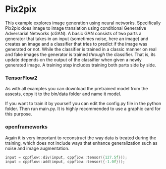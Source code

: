 # Pix2pix
This example explores image generation using neural networks. Specifically Pix2pix does image to image translation using conditional Generative Adversarial Networks (cGAN). A basic GAN consists of two parts a generator that takes in an input (sometimes noise, here an image) and creates an image and a classifier that tries to predict if the image was generated or not. While the classifier is trained in a classic manner on real and fake images the generator is trained _through_ the classifier. That is, its update depends on the output of the classifier when given a newly generated image. A training step includes training both parts side by side.

### TensorFlow2
As with all examples you can download the pretrained model from the assests, copy it to the bin/data folder and name it model.

If you want to train it by yourself you can edit the config.py file in the python folder. Then run main.py. It is highly recommended to use a graphic card for this purpose.

### openframeworks

Again it is very important to reconstruct the way data is treated during the training, which does not include ways that enhance generalization such as noise and image augmentation.
```c++
input = cppflow::div(input, cppflow::tensor({127.5f}));
input = cppflow::add(input, cppflow::tensor({-1.0f}));
```
